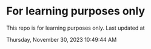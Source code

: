 # For learning purposes only
This repo is for learning purposes only.
Last updated at

Thursday, November 30, 2023 10:49:44 AM

